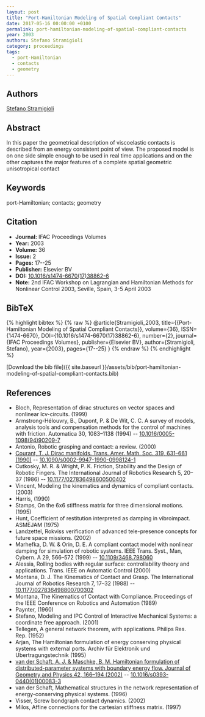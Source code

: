 ```yaml
---
layout: post
title: "Port-Hamiltonian Modeling of Spatial Compliant Contacts"
date: 2017-05-16 00:00:00 +0100
permalink: port-hamiltonian-modeling-of-spatial-compliant-contacts
year: 2003
authors: Stefano Stramigioli
category: proceedings
tags:
  - port-Hamiltonian
  - contacts
  - geometry
---
```

 
## Authors
[Stefano Stramigioli](authors/stefano-stramigioli)
 
## Abstract
In this paper the geometrical description of viscoelastic contacts is described from an energy consistent point of view. The proposed model is on one side simple enough to be used in real time applications and on the other captures the major features of a complete spatial geometric unisotropical contact
 
## Keywords
port-Hamiltonian; contacts; geometry
 
## Citation
- **Journal:** IFAC Proceedings Volumes
- **Year:** 2003
- **Volume:** 36
- **Issue:** 2
- **Pages:** 17--25
- **Publisher:** Elsevier BV
- **DOI:** [10.1016/s1474-6670(17)38862-6](https://doi.org/10.1016/s1474-6670(17)38862-6)
- **Note:** 2nd IFAC Workshop on Lagrangian and Hamiltonian Methods for Nonlinear Control 2003, Seville, Spain, 3-5 April 2003
 
## BibTeX
{% highlight bibtex %}
{% raw %}
@article{Stramigioli_2003,
  title={{Port-Hamiltonian Modeling of Spatial Compliant Contacts}},
  volume={36},
  ISSN={1474-6670},
  DOI={10.1016/s1474-6670(17)38862-6},
  number={2},
  journal={IFAC Proceedings Volumes},
  publisher={Elsevier BV},
  author={Stramigioli, Stefano},
  year={2003},
  pages={17--25}
}
{% endraw %}
{% endhighlight %}
 
[Download the bib file]({{ site.baseurl }}/assets/bib/port-hamiltonian-modeling-of-spatial-compliant-contacts.bib)
 
## References
- Bloch, Representation of dirac structures on vector spaces and nonlinear lcv-circuits. (1999)
- Armstrong-Hélouvry, B., Dupont, P. & De Wit, C. C. A survey of models, analysis tools and compensation methods for the control of machines with friction. Automatica 30, 1083–1138 (1994) -- [10.1016/0005-1098(94)90209-7](https://doi.org/10.1016/0005-1098(94)90209-7)
- Antonio, Robotic grasping and contact: a review. (2000)
- [Courant, T. J. Dirac manifolds. Trans. Amer. Math. Soc. 319, 631–661 (1990)](dirac-manifolds) -- [10.1090/s0002-9947-1990-0998124-1](https://doi.org/10.1090/s0002-9947-1990-0998124-1)
- Cutkosky, M. R. & Wright, P. K. Friction, Stability and the Design of Robotic Fingers. The International Journal of Robotics Research 5, 20–37 (1986) -- [10.1177/027836498600500402](https://doi.org/10.1177/027836498600500402)
- Vincent, Modeling the kinematics and dynamics of compliant contacts. (2003)
- Harris, (1990)
- Stamps, On the 6x6 stiffness matrix for three dimensional motions. (1995)
- Hunt, Coefficient of restitution interpreted as damping in vibroimpact. ASMEJAM (1975)
- Landzettel, Rokviss verification of advanced tele-presence concepts for future space missions. (2002)
- Marhefka, D. W. & Orin, D. E. A compliant contact model with nonlinear damping for simulation of robotic systems. IEEE Trans. Syst., Man, Cybern. A 29, 566–572 (1999) -- [10.1109/3468.798060](https://doi.org/10.1109/3468.798060)
- Alessia, Rolling bodies with regular surface: controllability theory and applications. Trans. IEEE on Automatic Control (2000)
- Montana, D. J. The Kinematics of Contact and Grasp. The International Journal of Robotics Research 7, 17–32 (1988) -- [10.1177/027836498800700302](https://doi.org/10.1177/027836498800700302)
- Montana, The Kinematics of Contact with Compliance. Proceedings of the IEEE Conference on Robotics and Automation (1989)
- Paynter, (1960)
- Stefano, Modeling and IPC Control of Interactive Mechanical Systems: a coordinate free approach. (2001)
- Tellegen, A general network theorem, with applications. Philips Res. Rep. (1952)
- Arjan, The Hamiltonian formulation of energy conserving physical systems with external ports. Archiv für Elektronik und Ubertragungstechnik (1995)
- [van der Schaft, A. J. & Maschke, B. M. Hamiltonian formulation of distributed-parameter systems with boundary energy flow. Journal of Geometry and Physics 42, 166–194 (2002)](hamiltonian-formulation-of-distributed-parameter-systems-with-boundary-energy-flow) -- [10.1016/s0393-0440(01)00083-3](https://doi.org/10.1016/s0393-0440(01)00083-3)
- van der Schaft, Mathematical structures in the network representation of energy-conserving physical systems. (1996)
- Visser, Screw bondgraph contact dynamics. (2002)
- Milos, Affine connections for the cartesian stiffness matrix. (1997)

